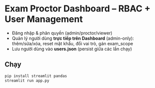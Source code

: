 # Exam Proctor Dashboard – RBAC + User Management
- Đăng nhập & phân quyền (admin/proctor/viewer)
- Quản lý người dùng **trực tiếp trên Dashboard** (admin-only): thêm/sửa/xóa, reset mật khẩu, đổi vai trò, gán exam_scope
- Lưu người dùng vào **users.json** (persist giữa các lần chạy)

## Chạy
```bash
pip install streamlit pandas
streamlit run app.py
```
